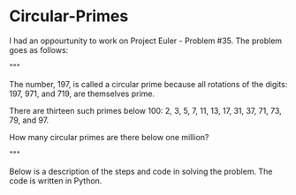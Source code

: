 # Circular-Primes

I had an oppourtunity to work on Project Euler - Problem #35.  The problem goes as follows: 

"""

The number, 197, is called a circular prime because all rotations of the digits: 197, 971, and 719, are themselves prime.

There are thirteen such primes below 100: 2, 3, 5, 7, 11, 13, 17, 31, 37, 71, 73, 79, and 97.

How many circular primes are there below one million?

"""

Below is a description of the steps and code in solving the problem.  The code is written in Python.
